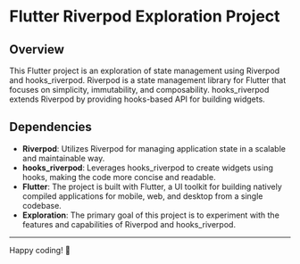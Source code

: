 # Flutter Riverpod Exploration Project

## Overview

This Flutter project is an exploration of state management using Riverpod and hooks_riverpod. Riverpod is a state management library for Flutter that focuses on simplicity, immutability, and composability. hooks_riverpod extends Riverpod by providing hooks-based API for building widgets.

## Dependencies

- **Riverpod**: Utilizes Riverpod for managing application state in a scalable and maintainable way.
- **hooks_riverpod**: Leverages hooks_riverpod to create widgets using hooks, making the code more concise and readable.
- **Flutter**: The project is built with Flutter, a UI toolkit for building natively compiled applications for mobile, web, and desktop from a single codebase.
- **Exploration**: The primary goal of this project is to experiment with the features and capabilities of Riverpod and hooks_riverpod.

---

Happy coding! 🚀
